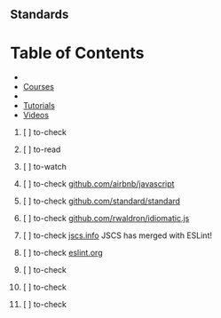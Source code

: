 ## Standards

# Table of Contents
<!-- MarkdownTOC depth=4 -->
  - [](#)
  - [Courses](#courses)
  - [](#)
  - [Tutorials](#tutorials)
  - [Videos](#videos)
<!-- /MarkdownTOC -->

  1. [ ] to-check []()
  1. [ ] to-read []()
  1. [ ] to-watch []()

  1. [ ] to-check [github.com/airbnb/javascript](https://github.com/airbnb/javascript)
  1. [ ] to-check [github.com/standard/standard](https://github.com/standard/standard)
  1. [ ] to-check [github.com/rwaldron/idiomatic.js](https://github.com/rwaldron/idiomatic.js/)
  1. [ ] to-check [jscs.info](http://jscs.info/) JSCS has merged with ESLint!
  1. [ ] to-check [eslint.org](https://eslint.org/)
  1. [ ] to-check []()
  1. [ ] to-check []()
  1. [ ] to-check []()
